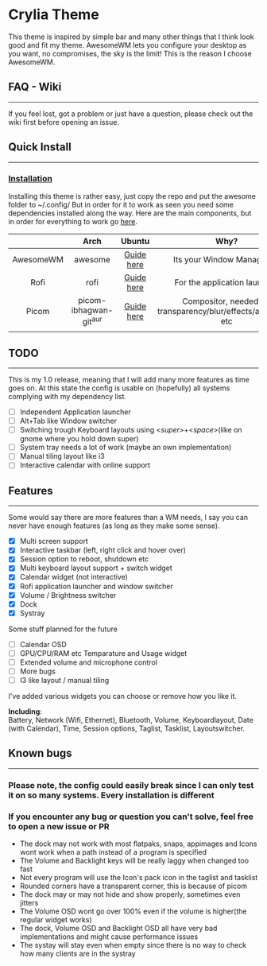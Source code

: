 # Crylia Theme

This theme is inspired by simple bar and many other things that I think look good and fit my theme. AwesomeWM lets you configure your desktop as you want, no compromises, the sky is the limit!
This is the reason I choose AwesomeWM.

## FAQ - Wiki

---

If you feel lost, got a problem or just have a question, please check out the wiki first before opening an issue.

## Quick Install

---

### [Installation]()

Installing this theme is rather easy, just copy the repo and put the awesome folder to ~/.config/
But in order for it to work as seen you need some dependencies installed along the way. Here are the main components, but in order for everything to work go [here]().

||Arch|Ubuntu|Why?|
|:-:|:-:|:-:|:-:|
|AwesomeWM|awesome|[Guide here]()|Its your Window Manager lol|
|Rofi|rofi|[Guide here]()|For the application launcher|
|Picom|picom-ibhagwan-git<sup>aur</sup>|[Guide here]()|Compositor, needed for transparency/blur/effects/animations etc|
|||||
## TODO

---

This is my 1.0 release, meaning that I will add many more features as time goes on. At this state the config is usable on (hopefully) all systems complying with my dependency list.

- [ ] Independent Application launcher
- [ ] Alt+Tab like Window switcher
- [ ] Switching trough Keyboard layouts using \<*super*\>+\<*space*\>(like on gnome where you hold down super)
- [ ] System tray needs a lot of work (maybe an own implementation)
- [ ] Manual tiling layout like i3
- [ ] Interactive calendar with online support

## Features

---

Some would say there are more features than a WM needs, I say you can never have enough features (as long as they make some sense).

- [x] Multi screen support
- [x] Interactive taskbar (left, right click and hover over)
- [x] Session option to reboot, shutdown etc
- [x] Multi keyboard layout support + switch widget
- [x] Calendar widget (not interactive)
- [x] Rofi application launcher and window switcher
- [x] Volume / Brightness switcher
- [X] Dock
- [x] Systray

Some stuff planned for the future

- [ ] Calendar OSD
- [ ] GPU/CPU/RAM etc Temparature and Usage widget
- [ ] Extended volume and microphone control
- [ ] More bugs
- [ ] I3 like layout / manual tiling

I've added various widgets you can choose or remove how you like it.

__Including__:<br>
Battery, Network (Wifi, Ethernet), Bluetooth, Volume, Keyboardlayout, Date (with Calendar), Time, Session options, Taglist, Tasklist, Layoutswitcher.

## Known bugs

---

### Please note, the config could easily break since I can only test it on so many systems. Every installation is different

### __If you encounter any bug or question you can't solve, feel free to open a new issue or PR__

- The dock may not work with most flatpaks, snaps, appimages and Icons wont work when a path instead of a program is specified
- The Volume and Backlight keys will be really laggy when changed too fast
- Not every program will use the Icon's pack icon in the taglist and tasklist
- Rounded corners have a transparent corner, this is because of picom
- The dock may or may not hide and show properly, sometimes even jitters
- The Volume OSD wont go over 100% even if the volume is higher(the regular widget works)
- The dock, Volume OSD and Backlight OSD all have very bad implementations and might cause performance issues
- The systay will stay even when empty since there is no way to check how many clients are in the systray
